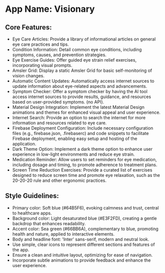 # **App Name**: Visionary

## Core Features:

- Eye Care Articles: Provide a library of informational articles on general eye care practices and tips.
- Condition Information: Detail common eye conditions, including symptoms, causes, and prevention strategies.
- Eye Exercise Guides: Offer guided eye strain relief exercises, incorporating visual prompts.
- Amsler Grid: Display a static Amsler Grid for basic self-monitoring of vision changes.
- Automatic Content Updates: Automatically access internet sources to update information about eye-related aspects and advancements.
- Symptom Checker: Offer a symptom checker by having the AI tool access internet sources to provide results, guidance, and resources based on user-provided symptoms. (no API).
- Material Design Integration: Implement the latest Material Design animations and themes for enhanced visual appeal and user experience.
- Internet Search: Provide an option to search the internet for more information and resources related to eye care.
- Firebase Deployment Configuration: Include necessary configuration files (e.g., firebase.json, .firebaserc) and code snippets to facilitate Firebase deployment, enabling easy setup and hosting of the application.
- Dark Theme Option: Implement a dark theme option to enhance user experience in low-light environments and reduce eye strain.
- Medication Reminder: Allow users to set reminders for eye medication, including dosage and timing, to promote adherence to treatment plans.
- Screen Time Reduction Exercises: Provide a curated list of exercises designed to reduce screen time and promote eye relaxation, such as the 20-20-20 rule and other ergonomic practices.

## Style Guidelines:

- Primary color: Soft blue (#64B5F6), evoking calmness and trust, central to healthcare apps.
- Background color: Light desaturated blue (#E3F2FD), creating a gentle backdrop that enhances readability.
- Accent color: Sea green (#66BB6A), complementary to blue, promoting health and nature, applied to interactive elements.
- Body and headline font: 'Inter' sans-serif, modern and neutral look.
- Use simple, clear icons to represent different sections and features of the app.
- Ensure a clean and intuitive layout, optimizing for ease of navigation.
- Incorporate subtle animations to provide feedback and enhance the user experience.